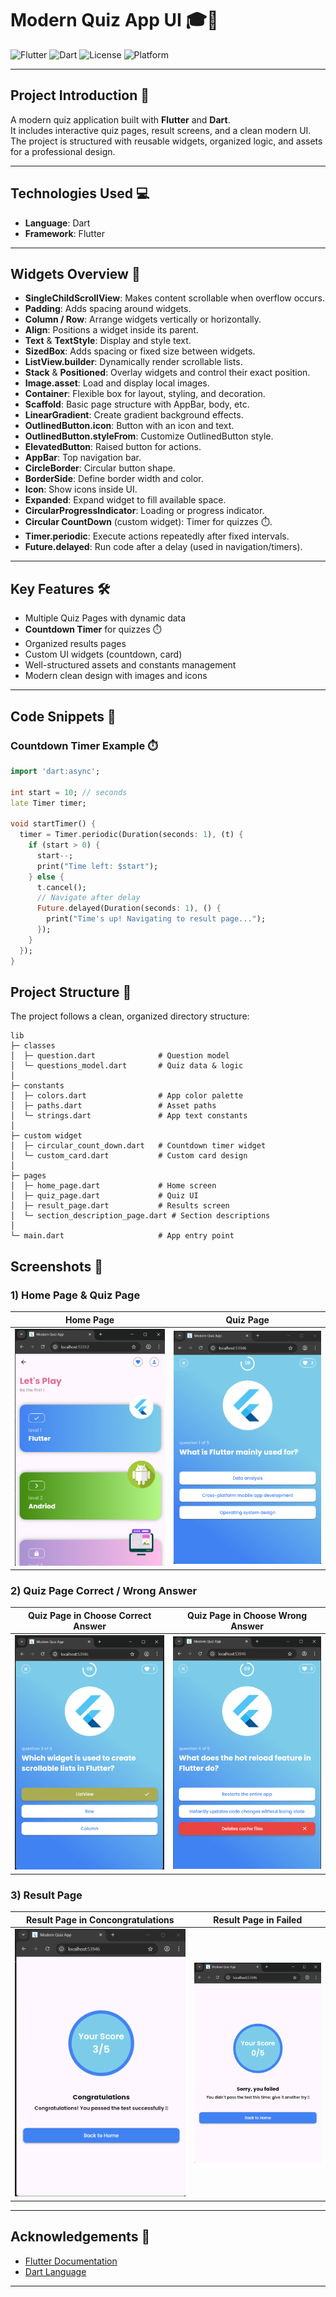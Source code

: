 # Modern Quiz App UI 🎓🚀

![Flutter](https://img.shields.io/badge/Flutter-3.24-blue?logo=flutter)
![Dart](https://img.shields.io/badge/Dart-3.5-blue?logo=dart)
![License](https://img.shields.io/badge/License-MIT-green)
![Platform](https://img.shields.io/badge/Platform-Android%20%7C%20iOS-lightgrey)

---

## Project Introduction 🎯
A modern quiz application built with **Flutter** and **Dart**.  
It includes interactive quiz pages, result screens, and a clean modern UI.  
The project is structured with reusable widgets, organized logic, and assets for a professional design.

---

## Technologies Used 💻
- **Language**: Dart  
- **Framework**: Flutter  

---

## Widgets Overview 🔧

- **SingleChildScrollView**: Makes content scrollable when overflow occurs.  
- **Padding**: Adds spacing around widgets.  
- **Column / Row**: Arrange widgets vertically or horizontally.  
- **Align**: Positions a widget inside its parent.  
- **Text** & **TextStyle**: Display and style text.  
- **SizedBox**: Adds spacing or fixed size between widgets.  
- **ListView.builder**: Dynamically render scrollable lists.  
- **Stack** & **Positioned**: Overlay widgets and control their exact position.  
- **Image.asset**: Load and display local images.  
- **Container**: Flexible box for layout, styling, and decoration.  
- **Scaffold**: Basic page structure with AppBar, body, etc.  
- **LinearGradient**: Create gradient background effects.  
- **OutlinedButton.icon**: Button with an icon and text.  
- **OutlinedButton.styleFrom**: Customize OutlinedButton style.  
- **ElevatedButton**: Raised button for actions.  
- **AppBar**: Top navigation bar.  
- **CircleBorder**: Circular button shape.  
- **BorderSide**: Define border width and color.  
- **Icon**: Show icons inside UI.  
- **Expanded**: Expand widget to fill available space.  
- **CircularProgressIndicator**: Loading or progress indicator.  
- **Circular CountDown** (custom widget): Timer for quizzes ⏱️.  
- **Timer.periodic**: Execute actions repeatedly after fixed intervals.  
- **Future.delayed**: Run code after a delay (used in navigation/timers).  
---

## Key Features 🛠️
- Multiple Quiz Pages with dynamic data  
- **Countdown Timer** for quizzes ⏱️  
- Organized results pages  
- Custom UI widgets (countdown, card)  
- Well-structured assets and constants management  
- Modern clean design with images and icons  

---

## Code Snippets 📜

### Countdown Timer Example ⏱️
```dart
import 'dart:async';

int start = 10; // seconds
late Timer timer;

void startTimer() {
  timer = Timer.periodic(Duration(seconds: 1), (t) {
    if (start > 0) {
      start--;
      print("Time left: $start");
    } else {
      t.cancel();
      // Navigate after delay
      Future.delayed(Duration(seconds: 1), () {
        print("Time's up! Navigating to result page...");
      });
    }
  });
}

```

## Project Structure 📂 
The project follows a clean, organized directory structure:

```plaintext
lib
├─ classes
│  ├─ question.dart              # Question model
│  └─ questions_model.dart       # Quiz data & logic
│
├─ constants
│  ├─ colors.dart                # App color palette
│  ├─ paths.dart                 # Asset paths
│  └─ strings.dart               # App text constants
│
├─ custom widget
│  ├─ circular_count_down.dart   # Countdown timer widget
│  └─ custom_card.dart           # Custom card design
│
├─ pages
│  ├─ home_page.dart             # Home screen
│  ├─ quiz_page.dart             # Quiz UI
│  ├─ result_page.dart           # Results screen
│  └─ section_description_page.dart # Section descriptions
│
└─ main.dart                     # App entry point

```

## Screenshots 📸

### 1) Home Page & Quiz Page
| Home Page | Quiz Page |
| --- | --- |
| ![Home Page](assets/images/home_page.png) | ![Quiz Page](assets/images/quiz_page1.png) |

### 2) Quiz Page Correct / Wrong Answer
| Quiz Page in Choose Correct Answer | Quiz Page in Choose Wrong Answer |
| --- | --- |
| ![Quiz Page in Choose Correct Answer](assets/images/quiz_page2.png) | ![Quiz Page in Choose Wrong Answer](assets/images/quiz_page3.png) |

### 3) Result Page
| Result Page in Concongratulations | Result Page in Failed |
| --- | --- |
| ![Result Page in Concongratulations](assets/images/result_page1.png) | ![Result Page in Failed](assets/images/result_page2.png) |

---

## Acknowledgements 🙌
- [Flutter Documentation](https://docs.flutter.dev/)  
- [Dart Language](https://dart.dev/)  

---



